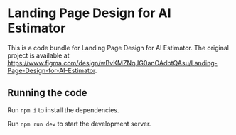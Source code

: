 
  # Landing Page Design for AI Estimator

  This is a code bundle for Landing Page Design for AI Estimator. The original project is available at https://www.figma.com/design/wBvKMZNqJG0anOAdbtQAsu/Landing-Page-Design-for-AI-Estimator.

  ## Running the code

  Run `npm i` to install the dependencies.

  Run `npm run dev` to start the development server.
  
